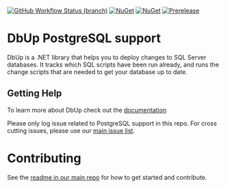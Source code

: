 [![GitHub Workflow Status (branch)](https://img.shields.io/github/actions/workflow/status/DbUp/dbup-postgresql/main.yml?branch=main)](https://github.com/DbUp/dbup-postgresql/actions/workflows/main.yml?query=branch%3Amain)
[![NuGet](https://img.shields.io/nuget/dt/dbup-postgresql.svg)](https://www.nuget.org/packages/dbup-postgresql)
[![NuGet](https://img.shields.io/nuget/v/dbup-postgresql.svg)](https://www.nuget.org/packages/dbup-postgresql)
[![Prerelease](https://img.shields.io/nuget/vpre/dbup-postgresql?color=orange&label=prerelease)](https://www.nuget.org/packages/dbup-postgresql)

# DbUp PostgreSQL support
DbUp is a .NET library that helps you to deploy changes to SQL Server databases. It tracks which SQL scripts have been run already, and runs the change scripts that are needed to get your database up to date.

## Getting Help
To learn more about DbUp check out the [documentation](https://dbup.readthedocs.io/en/latest/)

Please only log issue related to PostgreSQL support in this repo. For cross cutting issues, please use our [main issue list](https://github.com/DbUp/DbUp/issues).

# Contributing

See the [readme in our main repo](https://github.com/DbUp/DbUp/blob/master/README.md) for how to get started and contribute.